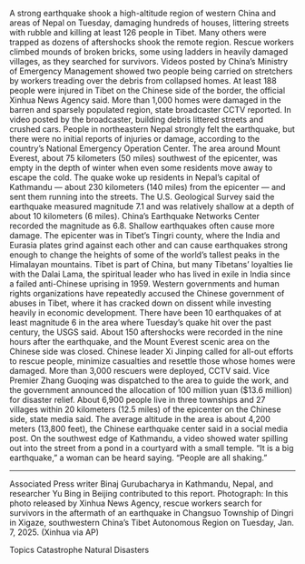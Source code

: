 A strong earthquake shook a high-altitude region of western China and areas of Nepal on Tuesday, damaging hundreds of houses, littering streets with rubble and killing at least 126 people in Tibet. Many others were trapped as dozens of aftershocks shook the remote region.
Rescue workers climbed mounds of broken bricks, some using ladders in heavily damaged villages, as they searched for survivors. Videos posted by China’s Ministry of Emergency Management showed two people being carried on stretchers by workers treading over the debris from collapsed homes.
At least 188 people were injured in Tibet on the Chinese side of the border, the official Xinhua News Agency said.
More than 1,000 homes were damaged in the barren and sparsely populated region, state broadcaster CCTV reported. In video posted by the broadcaster, building debris littered streets and crushed cars.
People in northeastern Nepal strongly felt the earthquake, but there were no initial reports of injuries or damage, according to the country’s National Emergency Operation Center. The area around Mount Everest, about 75 kilometers (50 miles) southwest of the epicenter, was empty in the depth of winter when even some residents move away to escape the cold.
The quake woke up residents in Nepal’s capital of Kathmandu — about 230 kilometers (140 miles) from the epicenter — and sent them running into the streets.
The U.S. Geological Survey said the earthquake measured magnitude 7.1 and was relatively shallow at a depth of about 10 kilometers (6 miles). China’s Earthquake Networks Center recorded the magnitude as 6.8. Shallow earthquakes often cause more damage.
The epicenter was in Tibet’s Tingri county, where the India and Eurasia plates grind against each other and can cause earthquakes strong enough to change the heights of some of the world’s tallest peaks in the Himalayan mountains.
Tibet is part of China, but many Tibetans’ loyalties lie with the Dalai Lama, the spiritual leader who has lived in exile in India since a failed anti-Chinese uprising in 1959. Western governments and human rights organizations have repeatedly accused the Chinese government of abuses in Tibet, where it has cracked down on dissent while investing heavily in economic development.
There have been 10 earthquakes of at least magnitude 6 in the area where Tuesday’s quake hit over the past century, the USGS said.
About 150 aftershocks were recorded in the nine hours after the earthquake, and the Mount Everest scenic area on the Chinese side was closed.
Chinese leader Xi Jinping called for all-out efforts to rescue people, minimize casualties and resettle those whose homes were damaged. More than 3,000 rescuers were deployed, CCTV said.
Vice Premier Zhang Guoqing was dispatched to the area to guide the work, and the government announced the allocation of 100 million yuan ($13.6 million) for disaster relief.
About 6,900 people live in three townships and 27 villages within 20 kilometers (12.5 miles) of the epicenter on the Chinese side, state media said. The average altitude in the area is about 4,200 meters (13,800 feet), the Chinese earthquake center said in a social media post.
On the southwest edge of Kathmandu, a video showed water spilling out into the street from a pond in a courtyard with a small temple.
“It is a big earthquake,” a woman can be heard saying. “People are all shaking.”
___
Associated Press writer Binaj Gurubacharya in Kathmandu, Nepal, and researcher Yu Bing in Beijing contributed to this report.
Photograph: In this photo released by Xinhua News Agency, rescue workers search for survivors in the aftermath of an earthquake in Changsuo Township of Dingri in Xigaze, southwestern China’s Tibet Autonomous Region on Tuesday, Jan. 7, 2025. (Xinhua via AP)

Topics
Catastrophe
Natural Disasters
